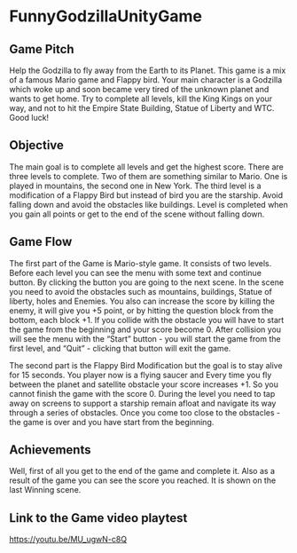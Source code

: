 # FunnyGodzillaUnityGame

## Game Pitch
Help the Godzilla to fly away from the Earth to its Planet. This game is a mix of a famous Mario game and Flappy bird. Your main character is a Godzilla which woke up and soon became very tired of the unknown planet and wants to get home. Try to complete all levels, kill the King Kings on your way, and not to hit the Empire State Building, Statue of Liberty and WTC. Good luck!


## Objective
The main goal is to complete all levels and get the highest score. There are three levels to complete. Two of them are something similar to Mario. One is played in mountains, the second one in New York. The third level is a modification of a Flappy Bird but instead of bird you are the starship. Avoid falling down and avoid the obstacles like buildings. Level is completed when you gain all points or get to the end of the scene without falling down.

## Game Flow
The first part of the Game is Mario-style game. It consists of two levels. Before each level you can see the menu with some text and continue button. By clicking the button you are going to the next scene. In the scene you need to avoid the obstacles such as mountains, buildings, Statue of liberty, holes and Enemies. You also can increase the score by killing the enemy, it will give you +5 point, or by hitting the question block from the bottom, each block +1. If you collide with the obstacle you will have to start the game from the beginning and your score become 0. After collision you will see the menu with the “Start” button - you will start the game from the first level, and “Quit” - clicking that button will exit the game.

The second part is the Flappy Bird Modification but the goal is to stay alive for 15 seconds. You player now is a flying saucer and Every time you fly between the planet and satellite obstacle your score increases +1. So you cannot finish the game with the score 0. During the level you need to tap away on screens to support a starship remain afloat and navigate its way through a series of obstacles. Once you come too close to the obstacles - the game is over and you have start from the beginning.

## Achievements
Well, first of all you get to the end of the game and complete it. Also as a result of the game you can see the score you reached. It is shown on the last Winning scene.

## Link to the Game video playtest

https://youtu.be/MU_ugwN-c8Q 
